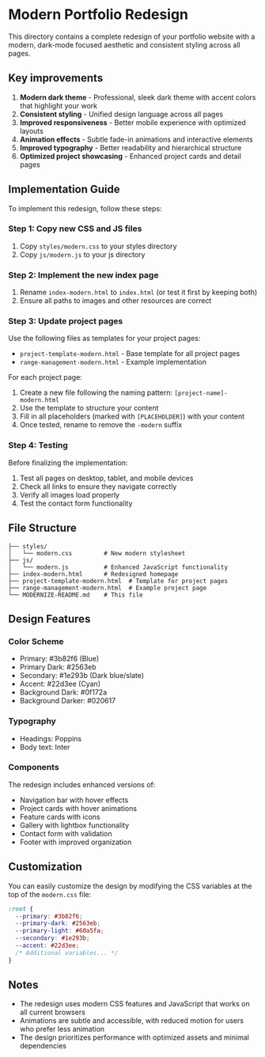 # Modern Portfolio Redesign

This directory contains a complete redesign of your portfolio website with a modern, dark-mode focused aesthetic and consistent styling across all pages.

## Key improvements

1. **Modern dark theme** - Professional, sleek dark theme with accent colors that highlight your work
2. **Consistent styling** - Unified design language across all pages
3. **Improved responsiveness** - Better mobile experience with optimized layouts
4. **Animation effects** - Subtle fade-in animations and interactive elements
5. **Improved typography** - Better readability and hierarchical structure
6. **Optimized project showcasing** - Enhanced project cards and detail pages

## Implementation Guide

To implement this redesign, follow these steps:

### Step 1: Copy new CSS and JS files

1. Copy `styles/modern.css` to your styles directory
2. Copy `js/modern.js` to your js directory

### Step 2: Implement the new index page

1. Rename `index-modern.html` to `index.html` (or test it first by keeping both)
2. Ensure all paths to images and other resources are correct

### Step 3: Update project pages

Use the following files as templates for your project pages:
- `project-template-modern.html` - Base template for all project pages
- `range-management-modern.html` - Example implementation

For each project page:
1. Create a new file following the naming pattern: `[project-name]-modern.html`
2. Use the template to structure your content
3. Fill in all placeholders (marked with `[PLACEHOLDER]`) with your content
4. Once tested, rename to remove the `-modern` suffix

### Step 4: Testing

Before finalizing the implementation:
1. Test all pages on desktop, tablet, and mobile devices
2. Check all links to ensure they navigate correctly
3. Verify all images load properly
4. Test the contact form functionality

## File Structure

```
├── styles/
│   └── modern.css         # New modern stylesheet
├── js/
│   └── modern.js          # Enhanced JavaScript functionality
├── index-modern.html      # Redesigned homepage
├── project-template-modern.html  # Template for project pages
├── range-management-modern.html  # Example project page
└── MODERNIZE-README.md    # This file
```

## Design Features

### Color Scheme

- Primary: #3b82f6 (Blue)
- Primary Dark: #2563eb
- Secondary: #1e293b (Dark blue/slate)
- Accent: #22d3ee (Cyan)
- Background Dark: #0f172a
- Background Darker: #020617

### Typography

- Headings: Poppins
- Body text: Inter

### Components

The redesign includes enhanced versions of:
- Navigation bar with hover effects
- Project cards with hover animations
- Feature cards with icons
- Gallery with lightbox functionality
- Contact form with validation
- Footer with improved organization

## Customization

You can easily customize the design by modifying the CSS variables at the top of the `modern.css` file:

```css
:root {
  --primary: #3b82f6;
  --primary-dark: #2563eb;
  --primary-light: #60a5fa;
  --secondary: #1e293b;
  --accent: #22d3ee;
  /* Additional variables... */
}
```

## Notes

- The redesign uses modern CSS features and JavaScript that works on all current browsers
- Animations are subtle and accessible, with reduced motion for users who prefer less animation
- The design prioritizes performance with optimized assets and minimal dependencies 